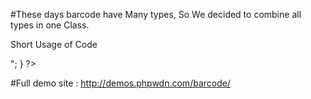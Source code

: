 
#These days barcode have Many types, So We decided to combine all types in one Class.


Short Usage of Code

<?php
 for($i=0;$i <= 10; $i++){ 
        echo "<img src='Barcode.php?barcode=phpwdn.com-".rand(1111111,9999999)."' />";
 }  
?>


#Full demo site :  http://demos.phpwdn.com/barcode/
